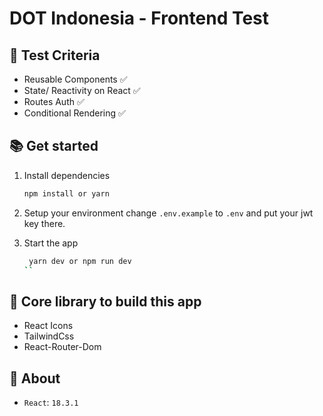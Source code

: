 # DOT Indonesia - Frontend Test

## 🔧 Test Criteria
 - Reusable Components ✅
 - State/ Reactivity on React ✅
 - Routes Auth ✅
 - Conditional Rendering ✅

## 📚 Get started

1. Install dependencies

   ```bash
   npm install or yarn
   ```

2. Setup your environment
    change `.env.example` to `.env`
    and put your jwt key there.

3. Start the app

   ```bash
    yarn dev or npm run dev
   ``


## 👷 Core library to build this app

- React Icons 
- TailwindCss
- React-Router-Dom

## 🔎 About

- `React`: `18.3.1`



